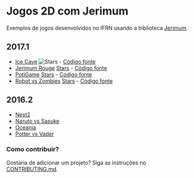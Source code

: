 # Jogos 2D com Jerimum

Exemplos de jogos desenvolvidos no IFRN usando a biblioteca [Jerimum](https://potigol.github.io/Jerimum).

## 2017.1

  - [Ice Cave](https://joaofilipenasc.github.io/Ice-Cave) ![Stars](https://img.shields.io/github/stars/joaofilipenasc/Ice-Cave.png?style=social&label=★ "Racing") - [Código fonte](https://github.com/joaofilipenasc/Ice-Cave)
  - [Jerimum Rouge](https://saulodfp.github.io/jerimum-rogue) [Stars](https://img.shields.io/github/stars/saulodfp/jerimum-rogue.png?style=social&label=★ "Racing") - [Código fonte](https://github.com/saulodfp/jerimum-rogue) 
  - [PotiGame](https://TiagoLisboa.github.io/PotiGame) [Stars](https://img.shields.io/github/stars/TiagoLisboa/PotiGame.png?style=social&label=★ "Racing") - [Código fonte](https://github.com/TiagoLisboa/PotiGame)
  - [Robot vs Zombies](https://Pjeferson.github.io/RobotVsZombies) [Stars](https://img.shields.io/github/stars/Pjeferson/RobotVsZombies.png?style=social&label=★ "Racing") - [Código fonte](https://github.com/Pjeferson/RobotVsZombies)

## 2016.2

  - [Nest2](https://github.com/henriqueap/Nest2)
  - [Naruto vs Sasuke](https://github.com/maykonkira/Game_Naruto_vs_Sasuke)
  - [Oceania](https://github.com/jonhalex/jogo-oceania)
  - [Potter vs Vader](https://github.com/fscaldas/potigame)

### Como contribuir?

Gostaria de adicionar um projeto? Siga as instruções no [CONTRIBUTING.md](CONTRIBUTING.md).
